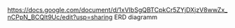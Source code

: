 https://docs.google.com/document/d/1xVIbSgQBTCpkCr5ZYjDXjzV8wwZx_nCPpN_BCQlt9Uc/edit?usp=sharing    ERD diagramm
